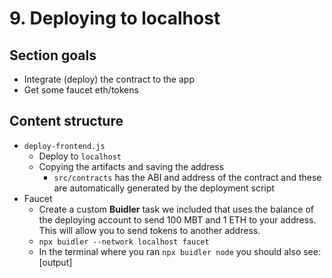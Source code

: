 # 9. Deploying to localhost

## Section goals
- Integrate (deploy) the contract to the app
- Get some faucet eth/tokens

## Content structure
- `deploy-frontend.js`
  - Deploy to `localhost`
  - Copying the artifacts and saving the address
    - `src/contracts` has the ABI and address of the contract and these are automatically generated by the deployment script
- Faucet 
  - Create a custom **Buidler** task we included that uses the balance of the deploying account to send 100 MBT and 1 ETH to your address. This will allow you to send tokens to another address.
  - `npx buidler --network localhost faucet`
  - In the terminal where you ran `npx buidler node` you should also see: [output]
